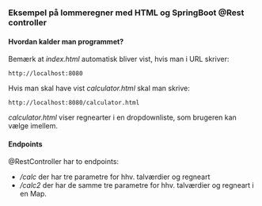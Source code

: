 ### Eksempel på lommeregner med HTML og SpringBoot @Rest controller

#### Hvordan kalder man programmet?
<p>Bemærk at <i>index.html</i> automatisk bliver vist, hvis man i URL skriver: </p>
  
```
http://localhost:8080
```
<p>Hvis man skal have vist <i>calculator.html</i> skal man skrive:</p>

```
http://localhost:8080/calculator.html
```

<i>calculator.html</i> viser regnearter i en dropdownliste, som brugeren kan vælge imellem.

#### Endpoints
@RestController har to endpoints:
- <i>/calc</i> der har tre parametre for hhv. talværdier og regneart
- <i>/calc2</i> der har de samme tre parametre for hhv. talværdier og regneart i en Map.
 

